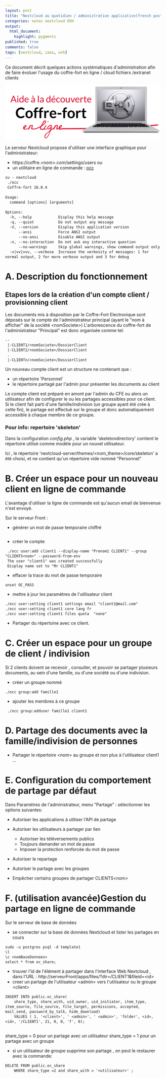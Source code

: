 ```yaml
---
layout: post
title: "Nextcloud au quotidien / administration applicative(french post)"
categories: notes nextcloud OVH
output:
  html_document:
    highlight: pygments
published: true
comments: false
tags: [nextcloud, iaas, ovh]
---
```


Ce document décrit quelques actions systématiques d'administration afin de faire évoluer l'usage du coffre-fort en ligne / cloud fichiers /extranet clients

![alt text](/images/20190828-logo-coffre-fort.svg "CFE / ")


Le serveur Nextcloud propose d'utiliser une interface graphique pour l'administrateur:
- https://coffre.\<nom>.com/settings/users
ou
- un utilitaire en ligne de commande : [occ](https://docs.nextcloud.com/server/9/admin_manual/configuration_server/occ_command.html)
```
su - nextcloud 
 ./occ
 Coffre-fort 16.0.4

Usage:
  command [options] [arguments]

Options:
  -h, --help            Display this help message
  -q, --quiet           Do not output any message
  -V, --version         Display this application version
      --ansi            Force ANSI output
      --no-ansi         Disable ANSI output
  -n, --no-interaction  Do not ask any interactive question
      --no-warnings     Skip global warnings, show command output only
  -v|vv|vvv, --verbose  Increase the verbosity of messages: 1 for normal output, 2 for more verbose output and 3 for debug

 ```

# A. Description du fonctionnement

## Etapes lors de la création d'un compte client / provisionning client

Les documents mis à disposition par le Coffre-Fort Electronique sont déposés sur le compte de l'administrateur principal (ayant le "nom à afficher" de la société \<nomSociete>)
L'arborescence du coffre-fort de l'administrateur "Principal" est donc organisée comme tel:

```
--
 |-CLIENT1/<nomSociete>/DossierClient
 |-CLIENT2/<nomSociete>/DossierClient
 .
 |-CLIENTn/<nomSociete>/DossierClient
```

Un nouveau compte client est un structure ne contenant que :

- un répertoire 'Personnel' 
- le répertoire partagé  par l'admin pour présenter les documents au client

Le compte client est préparé en amont par l'admin du CFE ou alors un utilisateur afin de configurer le ou les partages accessibles pour ce client.
Si le client fait parti d'une famille/indivision (un groupe ayant été crée à cette fin), le partage est effectué sur le groupe et donc automatiquement accessible à chaque membre de ce groupe.

### Pour info: repertoire 'skeleton'

Dans la configuration *config.php* , la variable 'skeletondirectory' contient le répertoire utilisé comme modèle pour un nouvel utilisateur.

Ici , le répertoire 'nextcloud-server/themes/\<nom_theme>/core/skeleton' a été choisi, et ne contient qu'un répertoire vide nommé "Personnel"

# B. Créer un espace pour un nouveau client en ligne de commande

L'avantage d'utiliser la ligne de commande est qu'aucun email de bienvenue n'est envoyé.

Sur le serveur Front :

- générer un mot de passe temporaire chiffré
```

```

- créer le compte 
```
 ./occ user:add client1 --display-name "Prenom1 CLIENT1" --group "CLIENTS<nom>" --password-from-env
 The user "client1" was created successfully
 Display name set to "Mr CLIENT1"
```

- effacer la trace du mot de passe temporaire 
```
unset OC_PASS
```
- mettre à jour les paramètres de l'utilisateur client
```
./occ user:setting client1 settings email "client1@mail.com"
./occ user:setting client1 core lang fr
./occ user:setting client1 files quota  "none"
```
- Partager du répertoine avec ce client.

# C. Créer un espace pour un groupe de client / indivision

Si 2 clients doivent se recevoir , consulter, et pouvoir se partager plusieurs documents, au sein d'une famille, ou d'une société ou d'une indivision.
- créer un groupe nommé
```
./occ group:add famille1
```

- ajouter les membres à ce groupe
```
 ./occ group:adduser famille1 client1
```
# D. Partage des documents avec la famille/indivision de personnes

- Partager le répertoire \<nom> au groupe et non plus à l'utilisateur client1 ...

# E. Configuration du comportement de partage par défaut

Dans Paramètres de l'administrateur, menu "Partage" :
sélectionner les options suivantes:

- Autoriser les applications à utiliser l'API de partage

- Autoriser les utilisateurs à partager par lien
  - Autoriser les téléversements publics
  - Toujours demander un mot de passe
  - Imposer la protection renforcée du mot de passe

- Autoriser le repartage
- Autoriser le partage avec les groupes
- Empêcher certains groupes de partager
      CLIENTS\<nom>
  
# F. (utilisation avancée)Gestion du partage en ligne de commande

Sur le serveur de  base de données 
- se connecter sur la base de données Nextcloud et lister les partages en cours
```
sudo -u postgres psql -d template1
\l
\c <nomBaseDonnees>
select * from oc_share;
```

- trouver l'id de l'élément à partager dans l'interface Web Nextcloud , dans l'URL : http://serveurFront/apps/files/?dir=/CLIENT1&fileid=\<id>
- creer un partage de l'utilisateur \<admin> vers l'utilisateur ou le groupe \<client>

```
INSERT INTO public.oc_share(
	share_type, share_with, uid_owner, uid_initiator, item_type, item_source, file_source, file_target, permissions, accepted, mail_send, password_by_talk, hide_download)
	VALUES ( 1, '<client>', ' <admin>', ' <admin>', 'folder', <id>, <id>, '/CLIENT1', 21, 0, 0, 'f', 0);
	
```
share_type = 0  pour un partage avec un utilisateur 
share_type = 1 pour  un partage avec un groupe 

- si un utilisateur de groupe supprime son partage , on peut le restaurer avec la commande:
```
DELETE FROM public.oc_share
	WHERE share_type =2 and share_with = '<utilisateur>' ;	
```